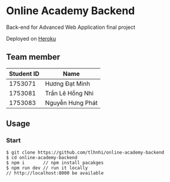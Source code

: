 # Online Academy Backend

Back-end for Advanced Web Application final project

Deployed on [Heroku](https://online-academi.herokuapp.com)

## Team member

| Student ID | Name             |
| ---------- | ---------------- |
| 1753071    | Hương Đạt Minh   |
| 1753081    | Trần Lê Hồng Nhi |
| 1753083    | Nguyễn Hưng Phát |

## Usage

### Start

```terminal
$ git clone https://github.com/tlhnhi/online-academy-backend
$ cd online-academy-backend
$ npm i       // npm install pacakges
$ npm run dev // run it locally
// http://localhost:8000 be available
```
